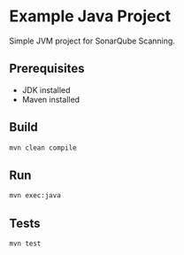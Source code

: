 # Example Java Project

Simple JVM project for SonarQube Scanning.

## Prerequisites

- JDK installed
- Maven installed

## Build

```bash
mvn clean compile
```

## Run

```bash
mvn exec:java
```

## Tests

```bash
mvn test
```
